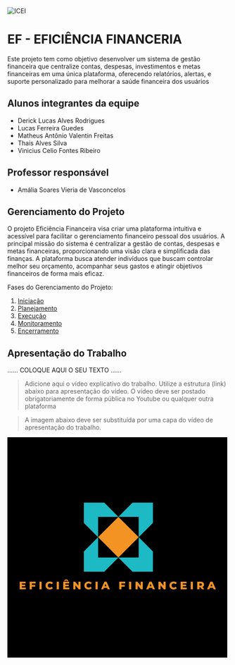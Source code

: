 ![ICEI](images/icei-pucminas.png)

# EF - EFICIÊNCIA FINANCERIA

Este projeto tem como objetivo desenvolver um sistema de gestão financeira que centralize contas,  despesas, investimentos e metas financeiras em uma única plataforma,  oferecendo relatórios, alertas, e suporte personalizado para melhorar a saúde  financeira dos usuários

## Alunos integrantes da equipe

* Derick Lucas Alves Rodrigues
* Lucas Ferreira Guedes
* Matheus Antônio Valentin Freitas
* Thais Alves Silva
* Vinicius Celio Fontes Ribeiro

## Professor responsável

* Amália Soares Vieria de Vasconcelos

## Gerenciamento do Projeto

O projeto Eficiência Financeira visa criar uma plataforma intuitiva e acessível para facilitar o gerenciamento financeiro pessoal dos usuários. A principal missão do sistema é centralizar a gestão de contas, despesas e metas financeiras, proporcionando uma visão clara e simplificada das finanças. A plataforma busca atender indivíduos que buscam controlar melhor seu orçamento, acompanhar seus gastos e atingir objetivos financeiros de forma mais eficaz.

Fases do Gerenciamento do Projeto:
1. [Iniciação](docs/01-iniciacao)
2. [Planejamento](docs/02-planejamento)
3. [Execução](docs/03-execucao)
4. [Monitoramento](docs/04-monitoramento)
5. [Encerramento](docs/05-encerramento)

## Apresentação do Trabalho

......  COLOQUE AQUI O SEU TEXTO ......

> Adicione aqui o vídeo explicativo do trabalho.
> Utilize a estrutura (link) abaixo para apresentação do vídeo.
> O vídeo deve ser postado obrigatoriamente de forma pública no Youtube ou qualquer outra plataforma 

> A imagem abaixo deve ser substituída por uma capa do vídeo de apresentação do trabalho.

[![Imagem do Trabalho](images/LOGO-EF-preta.png)](https://youtu.be/2rZh4c3bhws)



